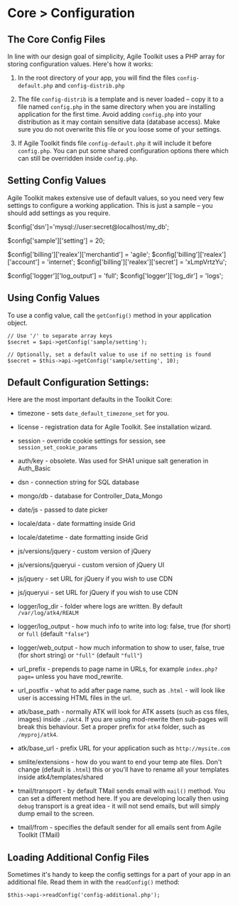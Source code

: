 # Core > Configuration

## The Core Config Files

In line with our design goal of simplicity, Agile Toolkit uses a PHP array for storing configuration values. Here's how it works:

1. In the root directory of your app, you will find the files `config-default.php` and `config-distrib.php`

1. The file `config-distrib` is a template and is never loaded &ndash; copy it to a file named `config.php` in the same directory when you are installing application for the first time. Avoid adding `config.php` into your distribution as it may contain sensitive data (database access). Make sure you do not overwrite this file or you loose some of your settings.

1. If Agile Toolkit finds file `config-default.php` it will include it before `config.php`. You can put some shared configuration options there which can still be overridden inside `config.php`.

## Setting Config Values

Agile Toolkit makes extensive use of default values, so you need very few settings to configure a working application. This is just a sample &ndash; you should add settings as you require.

$config['dsn']='mysql://user:secret@localhost/my_db';

$config['sample']['setting'] = 20;

$config['billing']['realex']['merchantid'] = 'agile';
$config['billing']['realex']['account'] = 'internet';
$config['billing']['realex']['secret'] = 'xLmpVrtzYu';

$config['logger']['log_output'] = 'full';
$config['logger']['log_dir'] = 'logs';

## Using Config Values

To use a config value, call the `getConfig()` method in your application object.

    // Use '/' to separate array keys
    $secret = $api->getConfig('sample/setting'); 

    // Optionally, set a default value to use if no setting is found
    $secret = $this->api->getConfig('sample/setting', 10); 

## Default Configuration Settings:

Here are the most important defaults in the Toolkit Core:


 * timezone - sets `date_default_timezone_set` for you.
 * license - registration data for Agile Toolkit. See installation wizard.
 * session - override cookie settings for session, see `session_set_cookie_params`
 * auth/key - obsolete. Was used for SHA1 unique salt generation in Auth_Basic
 * dsn - connection string for SQL database
 * mongo/db - database for Controller_Data_Mongo
 
 * date/js - passed to date picker
 * locale/data - date formatting inside Grid
 * locale/datetime - date formatting inside Grid
 
 * js/versions/jquery - custom version of jQuery
 * js/versions/jqueryui - custom version of jQuery UI
 * js/jquery - set URL for jQuery if you wish to use CDN
 * js/jqueryui - set URL for jQuery if you wish to use CDN
 * logger/log_dir - folder where logs are written. By default `/var/log/atk4/REALM`
 * logger/log_output - how much info to write into log: false, true (for short) or `full` (default `"false"`)
 * logger/web_output - how much information to show to user, false, true (for short string) or `"full"` (default `"full"`)

 * url_prefix - prepends to page name in URLs, for example `index.php?page=` unless you have mod_rewrite.
 * url_postfix - what to add after page name, such as `.html` - will look like user is accessing HTML files in the url.

 * atk/base_path - normally ATK will look for ATK assets (such as css files, images) inside `./akt4`. If you are using mod-rewrite then sub-pages will break this behaviour. Set a proper prefix for `atk4` folder, such as `/myproj/atk4`.
 * atk/base_url - prefix URL for your application such as `http://mysite.com`
 * smlite/extensions - how do you want to end your temp ate files. Don't change (default is `.html`) this or you'll have to rename all your templates inside atk4/templates/shared
 * tmail/transport - by default TMail sends email with `mail()` method. You can set a different method here. If you are developing locally then using `debug` transport is a great idea - it will not send emails, but will simply dump email to the screen.
 * tmail/from - specifies the default sender for all emails sent from Agile Toolkit (TMail)


## Loading Additional Config Files

Sometimes it's handy to keep the config settings for a part of your app in an additional file. Read them in with the `readConfig()` method:

    $this->api->readConfig('config-additional.php');

